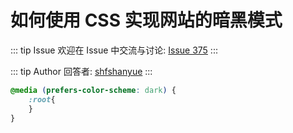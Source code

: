 # 如何使用 CSS 实现网站的暗黑模式



::: tip Issue 
 欢迎在 Issue 中交流与讨论: [Issue 375](https://github.com/shfshanyue/Daily-Question/issues/375) 
:::

::: tip Author 
回答者: [shfshanyue](https://github.com/shfshanyue) 
:::

``` css
@media (prefers-color-scheme: dark) {
    :root{
    }
}
```